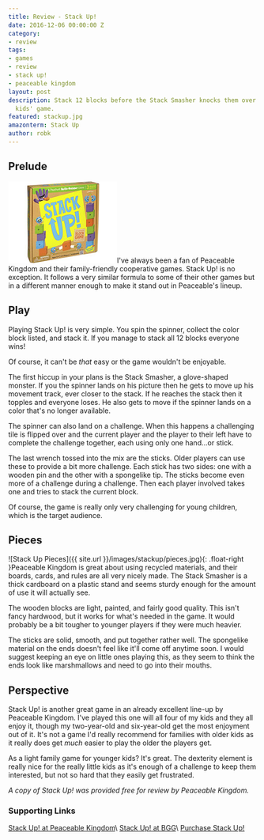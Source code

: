 ```yaml
---
title: Review - Stack Up!
date: 2016-12-06 00:00:00 Z
category:
- review
tags:
- games
- review
- stack up!
- peaceable kingdom
layout: post
description: Stack 12 blocks before the Stack Smasher knocks them over in this cooperative
  kids' game.
featured: stackup.jpg
amazonterm: Stack Up
author: robk
---
```


<h2>Prelude</h2>

<img src="/images/featured/stackup.jpg" alt="Stack Up!" class="float-right"/>I've always been a fan of Peaceable Kingdom and their family-friendly cooperative games. Stack Up! is no exception. It follows a very similar formula to some of their other games but in a different manner enough to make it stand out in Peaceable's lineup.

<h2>Play</h2>

Playing Stack Up! is very simple. You spin the spinner, collect the color block listed, and stack it. If you manage to stack all 12 blocks everyone wins!

Of course, it can't be *that* easy or the game wouldn't be enjoyable.

The first hiccup in your plans is the Stack Smasher, a glove-shaped monster. If you the spinner lands on his picture then he gets to move up his movement track, ever closer to the stack. If he reaches the stack then it topples and everyone loses. He also gets to move if the spinner lands on a color that's no longer available.

The spinner can also land on a challenge. When this happens a challenging tile is flipped over and the current player and the player to their left have to complete the challenge together, each using only one hand...or stick.

The last wrench tossed into the mix are the sticks. Older players can use these to provide a bit more challenge. Each stick has two sides: one with a wooden pin and the other with a spongelike tip. The sticks become even more of a challenge during a challenge. Then each player involved takes one and tries to stack the current block.

Of course, the game is really only very challenging for young children, which is the target audience.

<h2>Pieces</h2>

![Stack Up Pieces]({{ site.url }}/images/stackup/pieces.jpg){: .float-right }Peaceable Kingdom is great about using recycled materials, and their boards, cards, and rules are all very nicely made. The Stack Smasher is a thick cardboard on a plastic stand and seems sturdy enough for the amount of use it will actually see.

The wooden blocks are light, painted, and fairly good quality. This isn't fancy hardwood, but it works for what's needed in the game. It would probably be a bit tougher to younger players if they were much heavier.

The sticks are solid, smooth, and put together rather well. The spongelike material on the ends doesn't feel like it'll come off anytime soon. I would suggest keeping an eye on little ones playing this, as they seem to think the ends look like marshmallows and need to go into their mouths.

<h2>Perspective</h2>

Stack Up! is another great game in an already excellent line-up by Peaceable Kingdom. I've played this one will all four of my kids and they all enjoy it, though my two-year-old and six-year-old get the most enjoyment out of it. It's not a game I'd really recommend for families with older kids as it really does get *much* easier to play the older the players get.

As a light family game for younger kids? It's great. The dexterity element is really nice for the really little kids as it's enough of a challenge to keep them interested, but not so hard that they easily get frustrated.

*A copy of Stack Up! was provided free for review by Peaceable Kingdom.*

<h3>Supporting Links</h3>

[Stack Up! at Peaceable Kingdom](http://www.peaceablekingdom.com/product-detail/stack-up!-cooperative-preschool-skills-builder-game)\\
[Stack Up! at BGG](https://boardgamegeek.com/boardgame/136563/stack)\\
[Purchase Stack Up!](https://www.amazon.com/gp/product/B00ATW9TYW/ref=as_li_qf_sp_asin_il_tl?ie=UTF8&tag=pawnsperspect-20&camp=1789&creative=9325&linkCode=as2&creativeASIN=B00ATW9TYW&linkId=84b5b51f5d785a26c7d2d7dcc7073859)
